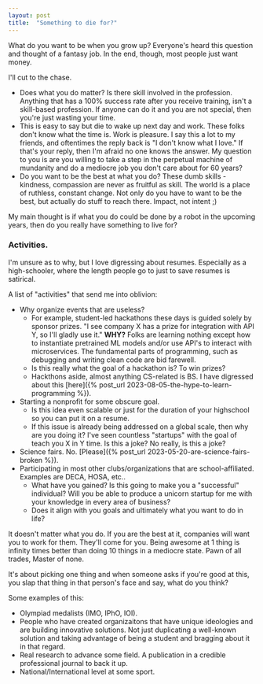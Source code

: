 ```yaml
---
layout: post
title:  "Something to die for?"
---
```


What do you want to be when you grow up? Everyone's heard this question and thought of a fantasy job. In the end, though, most people just want money. 

I'll cut to the chase.

- Does what you do matter? Is there skill involved in the profession. Anything that has a 100% success rate after you receive training, isn't a skill-based profession. If anyone can do it and you are not special, then you're just wasting your time.
- This is easy to say but die to wake up next day and work. These folks don't know what the time is. Work is pleasure. I say this a lot to my friends, and oftentimes the reply back is "I don't know what I love." If that's your reply, then I'm afraid no one knows the answer. My question to you is are you willing to take a step in the perpetual machine of mundanity and do a mediocre job you don't care about for 60 years?
- Do you want to be the best at what you do? These dumb skills - kindness, compassion are never as fruitful as skill. The world is a place of ruthless, constant change. Not only do you have to want to be the best, but actually do stuff to reach there. Impact, not intent ;)

My main thought is if what you do could be done by a robot in the upcoming years, then do you really have something to live for?

### Activities.

I'm unsure as to why, but I love digressing about resumes. Especially as a high-schooler, where the length people go to just to save resumes is satirical. 

A list of "activities" that send me into oblivion:
- Why organize events that are useless?
    - For example, student-led hackathons these days is guided solely by sponsor prizes. "I see company X has a prize for integration with API Y, so I'll gladly use it." **WHY?** Folks are learning nothing except how to instantiate pretrained ML models and/or use API's to interact with microservices. The fundamental parts of programming, such as debugging and writing clean code are bid farewell.
    - Is this really what the goal of a hackathon is? To win prizes?
    - Hackthons aside, almost anything CS-related is BS. I have digressed about this [here]({% post_url 2023-08-05-the-hype-to-learn-programming %}).
- Starting a nonprofit for some obscure goal.
    - Is this idea even scalable or just for the duration of your highschool so you can put it on a resume.
    - If this issue is already being addressed on a global scale, then why are you doing it? I've seen countless "startups" with the goal of teach you X in Y time. Is this a joke? No really, is this a joke?
- Science fairs. No. [Please]({% post_url 2023-05-20-are-science-fairs-broken %}).
- Participating in most other clubs/organizations that are school-affiliated. Examples are DECA, HOSA, etc..
    - What have you gained? Is this going to make you a "successful" individual? Will you be able to produce a unicorn startup for me with your knowledge in every area of business?
    - Does it align with you goals and ultimately what you want to do in life?

It doesn't matter what you do. If you are the best at it, companies will want you to work for them. They'll come for you. Being awesome at 1 thing is infinity times better than doing 10 things in a mediocre state. Pawn of all trades, Master of none.

It's about picking one thing and when someone asks if you're good at this, you slap that thing in that person's face and say, what do you think?

Some examples of this:
- Olympiad medalists (IMO, IPhO, IOI).
- People who have created organizaitons that have unique ideologies and are building innovative solutions. Not just duplicating a well-known solution and taking advantage of being a student and bragging about it in that regard.
- Real research to advance some field. A publication in a credible professional journal to back it up.
- National/International level at some sport.
